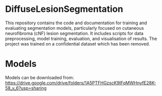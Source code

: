 # DiffuseLesionSegmentation
This repository contains the code and documentation for training and evaluating segmentation models, particularly focused on cutaneous neurofibroma (cNF) lesion segmentation. It includes scripts for data preprocessing, model training, evaluation, and visualisation of results. The project was trained on a confidential dataset which has been removed.

# Models
Models can be downloaded from: https://drive.google.com/drive/folders/1A5PTFHGzscK9IFqMWHnyfE28K-58_v_6?usp=sharing
